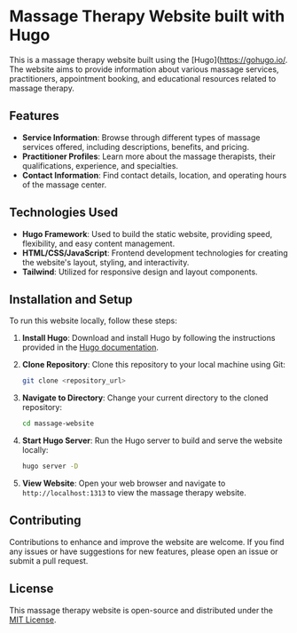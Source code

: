 # Massage Therapy Website built with Hugo 

This is a massage therapy website built using the [Hugo](https://gohugo.io/. The website aims to provide information about various massage services, practitioners, appointment booking, and educational resources related to massage therapy.

## Features

- **Service Information**: Browse through different types of massage services offered, including descriptions, benefits, and pricing.
- **Practitioner Profiles**: Learn more about the massage therapists, their qualifications, experience, and specialties.
- **Contact Information**: Find contact details, location, and operating hours of the massage center.

## Technologies Used

- **Hugo Framework**: Used to build the static website, providing speed, flexibility, and easy content management.
- **HTML/CSS/JavaScript**: Frontend development technologies for creating the website's layout, styling, and interactivity.
- **Tailwind**: Utilized for responsive design and layout components.

## Installation and Setup

To run this website locally, follow these steps:

1. **Install Hugo**: Download and install Hugo by following the instructions provided in the [Hugo documentation](https://gohugo.io/getting-started/installing/).
2. **Clone Repository**: Clone this repository to your local machine using Git:

    ```bash
    git clone <repository_url>
    ```

3. **Navigate to Directory**: Change your current directory to the cloned repository:

    ```bash
    cd massage-website
    ```

4. **Start Hugo Server**: Run the Hugo server to build and serve the website locally:

    ```bash
    hugo server -D
    ```

5. **View Website**: Open your web browser and navigate to `http://localhost:1313` to view the massage therapy website.

## Contributing

Contributions to enhance and improve the website are welcome. If you find any issues or have suggestions for new features, please open an issue or submit a pull request.

## License

This massage therapy website is open-source and distributed under the [MIT License](LICENSE).